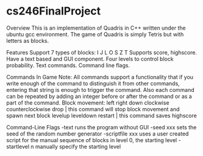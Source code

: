 cs246FinalProject
=================

Overview
This is an implementation of Quadris in C++ written under the ubuntu gcc environment.
The game of Quadris is simply Tetris but with letters as blocks.

Features
Support 7 types of blocks: I J L O S Z T
Supports score, highscore.
Have a text based and GUI component.
Four levels to control block probability.
Text commands.
Command line flags.

Commands In Game
Note: All commands support a functionality that if you write enough of the command to distinguish it from other commands, entering that string is enough to trigger the command. Also each command can be repeated by adding an integer before or after the command or as a part of the command.
Block movement:
left
right
down
clockwise
counterclockwise
drop    | this command will stop block movement and spawn next block
levelup
leveldown
restart   | this command saves highscore

Command-Line Flags
-text 
runs the program without GUI
-seed xxx
sets the seed of the random number generator
-scriptfile xxx
uses a user created script for the manual sequence of blocks in level 0, the starting level
-startlevel n
manually specify the starting level

